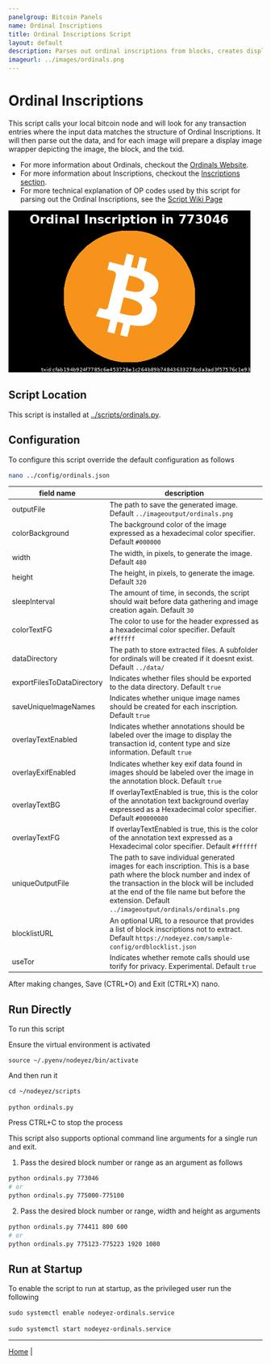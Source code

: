 ```yaml
---
panelgroup: Bitcoin Panels
name: Ordinal Inscriptions
title: Ordinal Inscriptions Script
layout: default
description: Parses out ordinal inscriptions from blocks, creates display wrappers for each with metadata
imageurl: ../images/ordinals.png
---
```


# Ordinal Inscriptions

This script calls your local bitcoin node and will look for any transaction entries
where the input data matches the structure of Ordinal Inscriptions.  It will then 
parse out the data, and for each image will prepare a display image wrapper depicting
the image, the block, and the txid.

- For more information about Ordinals, checkout the [Ordinals Website](https://docs.ordinals.com/).
- For more information about Inscriptions, checkout the [Inscriptions section](https://docs.ordinals.com/inscriptions.html).
- For more technical explanation of OP codes used by this script for parsing out the Ordinal Inscriptions, see the [Script Wiki Page](https://en.bitcoin.it/wiki/Script)

![sample ordinal display](../images/ordinals.png)

## Script Location

This script is installed at
[../scripts/ordinals.py](../scripts/ordinals.py).

## Configuration

To configure this script override the default configuration as follows

```sh
nano ../config/ordinals.json
```

| field name | description |
| --- | --- |
| outputFile | The path to save the generated image. Default `../imageoutput/ordinals.png` |
| colorBackground | The background color of the image expressed as a hexadecimal color specifier. Default `#000000` |
| width | The width, in pixels, to generate the image. Default `480` |
| height | The height, in pixels, to generate the image. Default `320` |
| sleepInterval | The amount of time, in seconds, the script should wait before data gathering and image creation again. Default `30` |
| colorTextFG | The color to use for the header expressed as a hexadecimal color specifier. Default `#ffffff` |
| dataDirectory | The path to store extracted files. A subfolder for ordinals will be created if it doesnt exist. Default `../data/` |
| exportFilesToDataDirectory | Indicates whether files should be exported to the data directory. Default `true` |
| saveUniqueImageNames | Indicates whether unique image names should be created for each inscription. Default `true` |
| overlayTextEnabled | Indicates whether annotations should be labeled over the image to display the transaction id, content type and size information. Default `true` |
| overlayExifEnabled | Indicates whether key exif data found in images should be labeled over the image in the annotation block. Default `true` |
| overlayTextBG | If overlayTextEnabled is true, this is the color of the annotation text background overlay expressed as a Hexadecimal color specifier. Default `#00000080` |
| overlayTextFG | If overlayTextEnabled is true, this is the color of the annotation text expressed as a Hexadecimal color specifier. Default `#ffffff` |
| uniqueOutputFile | The path to save individual generated images for each inscription. This is a base path where the block number and index of the transaction in the block will be included at the end of the file name but before the extension. Default `../imageoutput/ordinals/ordinals.png` |
| blocklistURL | An optional URL to a resource that provides a list of block inscriptions not to extract. Default `https://nodeyez.com/sample-config/ordblocklist.json` |
| useTor | Indicates whether remote calls should use torify for privacy. Experimental. Default `true` |

After making changes, Save (CTRL+O) and Exit (CTRL+X) nano.

## Run Directly

To run this script

Ensure the virtual environment is activated

```shell
source ~/.pyenv/nodeyez/bin/activate
```

And then run it

```shell
cd ~/nodeyez/scripts

python ordinals.py
```

Press CTRL+C to stop the process

This script also supports optional command line arguments for a single run and exit.

1. Pass the desired block number or range as an argument as follows

```sh
python ordinals.py 773046
# or
python ordinals.py 775000-775100
```


2. Pass the desired block number or range, width and height as arguments

```sh
python ordinals.py 774411 800 600
# or
python ordinals.py 775123-775223 1920 1080
```

## Run at Startup

To enable the script to run at startup, as the privileged user run the following

```shell
sudo systemctl enable nodeyez-ordinals.service

sudo systemctl start nodeyez-ordinals.service
```

---

[Home](../) | 

